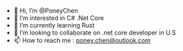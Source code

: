 - 👋 Hi, I’m @PoneyChen
- 👀 I’m interested in C# .Net Core
- 🌱 I’m currently learning Rust
- 💞️ I’m looking to collaborate on .net core developer in U.S
- 📫 How to reach me : poney.chen@outlook.com

<!---
PoneyChen/PoneyChen is a ✨ special ✨ repository because its `README.md` (this file) appears on your GitHub profile.
You can click the Preview link to take a look at your changes.
--->
